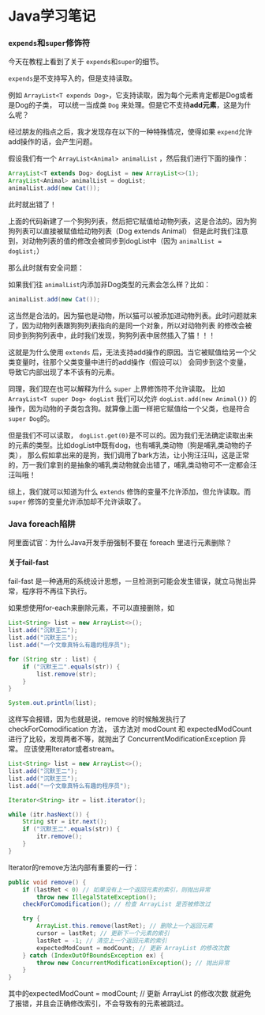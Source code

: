 # Java学习笔记

### ```expends```和```super```修饰符

今天在教程上看到了关于 ```expends```和```super```的细节。

``expends``是不支持写入的，但是支持读取。

例如 ``ArrayList<T expends Dog>``，它支持读取，因为每个元素肯定都是Dog或者是Dog的子类，
可以统一当成类 ``Dog`` 来处理。但是它不支持**add元素**，这是为什么呢？

经过朋友的指点之后，我才发现存在以下的一种特殊情况，使得如果 ``expend``允许add操作的话，会产生问题。

假设我们有一个 ``ArrayList<Animal> animalList`` ，然后我们进行下面的操作：
```java
ArrayList<T extends Dog> dogList = new ArrayList<>(1);
ArrayList<Animal> animalList = dogList;
animalList.add(new Cat());
```

此时就出错了！

上面的代码新建了一个狗狗列表，然后把它赋值给动物列表，这是合法的。因为狗狗列表可以直接被赋值给动物列表（Dog extends Animal）
但是此时我们注意到，对动物列表的值的修改会被同步到dogList中（因为 ``animalList = dogList;``）

那么此时就有安全问题：

如果我们往 ``animalList``内添加非Dog类型的元素会怎么样？比如：
```java
animalList.add(new Cat());
```
这当然是合法的。因为猫也是动物，所以猫可以被添加进动物列表。此时问题就来了，因为动物列表跟狗狗列表指向的是同一个对象，所以对动物列表
的修改会被同步到狗狗列表中，此时我们发现，狗狗列表中居然插入了猫！！！

这就是为什么使用 ``extends`` 后，无法支持add操作的原因。当它被赋值给另一个父类变量时，往那个父类变量中进行的add操作（假设可以）
会同步到这个变量，导致它内部出现了本不该有的元素。

同理，我们现在也可以解释为什么 ``super`` 上界修饰符不允许读取。
比如 ``ArrayList<T super Dog> dogList``
我们可以允许 ``dogList.add(new Animal())`` 的操作，因为动物的子类包含狗。就算像上面一样把它赋值给一个父类，也是符合 ``super Dog``的。

但是我们不可以读取， ``dogList.get(0)``是不可以的。因为我们无法确定读取出来的元素的类型。比如dogList中既有dog，也有哺乳类动物（狗是哺乳类动物的子类），
那么假如拿出来的是狗，我们调用了bark方法，让小狗汪汪叫，这是正常的，万一我们拿到的是抽象的哺乳类动物就会出错了，哺乳类动物可不一定都会汪汪叫哦！

综上，我们就可以知道为什么 ``extends`` 修饰的变量不允许添加，但允许读取。而 ``super`` 修饰的变量允许添加却不允许读取了。

### Java foreach陷阱

阿里面试官：为什么Java开发手册强制不要在 foreach 里进行元素删除？

#### 关于fail-fast

fail-fast 是一种通用的系统设计思想，一旦检测到可能会发生错误，就立马抛出异常，程序将不再往下执行。

如果想使用for-each来删除元素，不可以直接删除，如
```java
List<String> list = new ArrayList<>();
list.add("沉默王二");
list.add("沉默王三");
list.add("一个文章真特么有趣的程序员");

for (String str : list) {
	if ("沉默王二".equals(str)) {
		list.remove(str);
	}
}

System.out.println(list);
```

这样写会报错，因为也就是说，remove 的时候触发执行了 checkForComodification 方法，
该方法对 modCount 和 expectedModCount 进行了比较，发现两者不等，就抛出了 ConcurrentModificationException 异常。
应该使用Iterator或者stream。

```java
List<String> list = new ArrayList<>();
list.add("沉默王二");
list.add("沉默王三");
list.add("一个文章真特么有趣的程序员");

Iterator<String> itr = list.iterator();

while (itr.hasNext()) {
	String str = itr.next();
	if ("沉默王二".equals(str)) {
		itr.remove();
	}
}
```

Iterator的remove方法内部有重要的一行：
```java
public void remove() {
    if (lastRet < 0) // 如果没有上一个返回元素的索引，则抛出异常
        throw new IllegalStateException();
    checkForComodification(); // 检查 ArrayList 是否被修改过

    try {
        ArrayList.this.remove(lastRet); // 删除上一个返回元素
        cursor = lastRet; // 更新下一个元素的索引
        lastRet = -1; // 清空上一个返回元素的索引
        expectedModCount = modCount; // 更新 ArrayList 的修改次数
    } catch (IndexOutOfBoundsException ex) {
        throw new ConcurrentModificationException(); // 抛出异常
    }
}
```

其中的expectedModCount = modCount; // 更新 ArrayList 的修改次数
就避免了报错，并且会正确修改索引，不会导致有的元素被跳过。